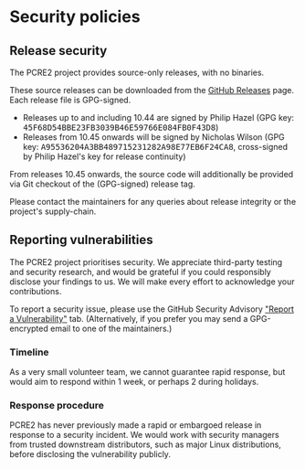 Security policies
=================

Release security
----------------

The PCRE2 project provides source-only releases, with no binaries.

These source releases can be downloaded from the
[GitHub Releases](https://github.com/PCRE2Project/pcre2/releases) page. Each
release file is GPG-signed.

* Releases up to and including 10.44 are signed by Philip Hazel (GPG key:
  <kbd>45F68D54BBE23FB3039B46E59766E084FB0F43D8</kbd>)
* Releases from 10.45 onwards will be signed by Nicholas Wilson (GPG key:
  <kbd>A95536204A3BB489715231282A98E77EB6F24CA8</kbd>, cross-signed by Philip
  Hazel's key for release continuity)

From releases 10.45 onwards, the source code will additionally be provided via
Git checkout of the (GPG-signed) release tag.

Please contact the maintainers for any queries about release integrity or the
project's supply-chain.

Reporting vulnerabilities
-------------------------

The PCRE2 project prioritises security. We appreciate third-party testing and
security research, and would be grateful if you could responsibly disclose your
findings to us. We will make every effort to acknowledge your contributions.

To report a security issue, please use the GitHub Security Advisory
["Report a Vulnerability"](https://github.com/PCRE2Project/pcre2/security/advisories/new)
tab. (Alternatively, if you prefer you may send a GPG-encrypted email to one of
the maintainers.)

### Timeline

As a very small volunteer team, we cannot guarantee rapid response, but would
aim to respond within 1 week, or perhaps 2 during holidays.

### Response procedure

PCRE2 has never previously made a rapid or embargoed release in response to a
security incident. We would work with security managers from trusted downstream
distributors, such as major Linux distributions, before disclosing the
vulnerability publicly.

